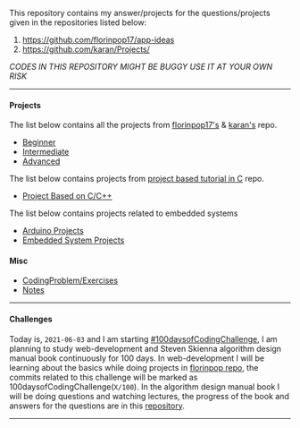 This repository contains my answer/projects for the questions/projects given in the repositories listed below:

1. https://github.com/florinpop17/app-ideas
2. https://github.com/karan/Projects/

*CODES IN THIS REPOSITORY MIGHT BE BUGGY USE IT AT YOUR OWN RISK*

---
#### Projects 

The list below contains all the projects from [florinpop17's](https://github.com/florinpop17/app-ideas) & [karan's](https://github.com/karan/Projects/) repo.

- [Beginner](1-Beginner)
- [Intermediate](2-Intermediate)
- [Advanced](3-Advanced)

The list below contains projects from [project based tutorial in C](https://github.com/rby90/Project-Based-Tutorials-in-C) repo.

- [Project Based on C/C++](projectC)

The list below contains projects related to embedded systems

- [Arduino Projects](arduino)
- [Embedded System Projects](embeddedproject)

#### Misc

- [CodingProblem/Exercises](CodingProblem)
- [Notes](https://github.com/kana800/selfstudy/blob/main/_notes/README.md)


---

#### Challenges

Today is, `2021-06-03` and I am starting [#100daysofCodingChallenge](https://www.100daysofx.com/faq/), I am planning to study web-development and Steven Skienna algorithm design manual book continuously for 100 days. In web-development I will be learning about the basics while doing projects in [florinpop repo](https://github.com/florinpop17/app-ideas), the commits related to this challenge will be marked as 100daysofCodingChallenge(`X/100`).  In the algorithm design manual book I will be doing questions and watching lectures, the progress of the book and answers for the questions are in this [repository](https://github.com/kana800/selfstudy). 

---
